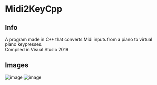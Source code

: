 # Midi2KeyCpp
## Info
A program made in C++ that converts Midi inputs from a piano to virtual piano keypresses.
<br>
Compiled in Visual Studio 2019

## Images
![image](https://user-images.githubusercontent.com/51513175/161194615-98f1df5b-5cbf-4305-aa85-f77c32dd154a.png)
![image](https://user-images.githubusercontent.com/51513175/161194676-154603dc-4f5b-4862-9b6c-2cf935c80f2d.png)
